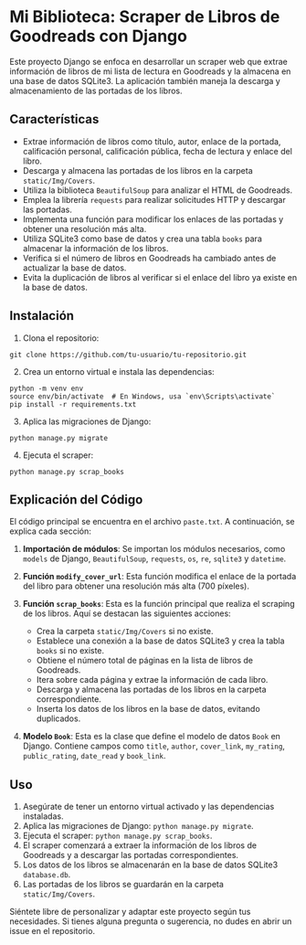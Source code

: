 

# Mi Biblioteca: Scraper de Libros de Goodreads con Django

Este proyecto Django se enfoca en desarrollar un scraper web que extrae información de libros de mi lista de lectura en Goodreads y la almacena en una base de datos SQLite3. La aplicación también maneja la descarga y almacenamiento de las portadas de los libros.

## Características

- Extrae información de libros como título, autor, enlace de la portada, calificación personal, calificación pública, fecha de lectura y enlace del libro.
- Descarga y almacena las portadas de los libros en la carpeta `static/Img/Covers`.
- Utiliza la biblioteca `BeautifulSoup` para analizar el HTML de Goodreads.
- Emplea la librería `requests` para realizar solicitudes HTTP y descargar las portadas.
- Implementa una función para modificar los enlaces de las portadas y obtener una resolución más alta.
- Utiliza SQLite3 como base de datos y crea una tabla `books` para almacenar la información de los libros.
- Verifica si el número de libros en Goodreads ha cambiado antes de actualizar la base de datos.
- Evita la duplicación de libros al verificar si el enlace del libro ya existe en la base de datos.

## Instalación

1. Clona el repositorio:

```
git clone https://github.com/tu-usuario/tu-repositorio.git
```

2. Crea un entorno virtual e instala las dependencias:

```
python -m venv env
source env/bin/activate  # En Windows, usa `env\Scripts\activate`
pip install -r requirements.txt
```

3. Aplica las migraciones de Django:

```
python manage.py migrate
```

4. Ejecuta el scraper:

```
python manage.py scrap_books
```

## Explicación del Código

El código principal se encuentra en el archivo `paste.txt`. A continuación, se explica cada sección:

1. **Importación de módulos**: Se importan los módulos necesarios, como `models` de Django, `BeautifulSoup`, `requests`, `os`, `re`, `sqlite3` y `datetime`.

2. **Función `modify_cover_url`**: Esta función modifica el enlace de la portada del libro para obtener una resolución más alta (700 píxeles).

3. **Función `scrap_books`**: Esta es la función principal que realiza el scraping de los libros. Aquí se destacan las siguientes acciones:
   - Crea la carpeta `static/Img/Covers` si no existe.
   - Establece una conexión a la base de datos SQLite3 y crea la tabla `books` si no existe.
   - Obtiene el número total de páginas en la lista de libros de Goodreads.
   - Itera sobre cada página y extrae la información de cada libro.
   - Descarga y almacena las portadas de los libros en la carpeta correspondiente.
   - Inserta los datos de los libros en la base de datos, evitando duplicados.

4. **Modelo `Book`**: Esta es la clase que define el modelo de datos `Book` en Django. Contiene campos como `title`, `author`, `cover_link`, `my_rating`, `public_rating`, `date_read` y `book_link`.

## Uso

1. Asegúrate de tener un entorno virtual activado y las dependencias instaladas.
2. Aplica las migraciones de Django: `python manage.py migrate`.
3. Ejecuta el scraper: `python manage.py scrap_books`.
4. El scraper comenzará a extraer la información de los libros de Goodreads y a descargar las portadas correspondientes.
5. Los datos de los libros se almacenarán en la base de datos SQLite3 `database.db`.
6. Las portadas de los libros se guardarán en la carpeta `static/Img/Covers`.

Siéntete libre de personalizar y adaptar este proyecto según tus necesidades. Si tienes alguna pregunta o sugerencia, no dudes en abrir un issue en el repositorio.